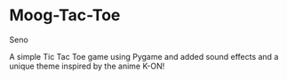# Moog-Tac-Toe
Seno

 A simple Tic Tac Toe game using Pygame and added sound effects and a unique theme inspired by the anime K-ON!
